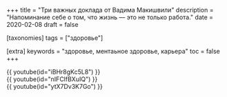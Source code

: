 +++
title = "Три важных доклада от Вадима Макишвили"
description = "Напоминание себе о том, что жизнь — это не только работа."
date = 2020-02-08
draft = false

[taxonomies]
tags = ["здоровье"]

[extra]
keywords = "здоровье, ментаьное здоровье, карьера"
toc = false
+++

{{ youtube(id="iBHr8gKc5L8") }}
<br>
{{ youtube(id="nIFClfBXuIQ") }}
<br>
{{ youtube(id="ytX7Dv3K7Go") }}
